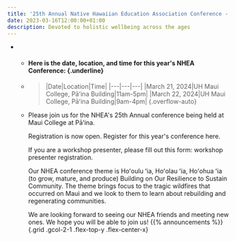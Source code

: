 ```yaml
---
title: '25th Annual Native Hawaiian Education Association Conference - 2024'
date: 2023-03-16T12:00:00+01:00
description: Devoted to holistic wellbeing across the ages
---
```


- - #### Here is the date, location, and time for this year's NHEA Conference: {.underline}
  - > |Date|Location|Time|
  |---|---|---|
  |March 21, 2024|UH Maui College, Pāʻina Building|11am-5pm|
  |March 22, 2024|UH Maui College, Pāʻina Building|9am-4pm|
    {.overflow-auto}
  - Please join us for the NHEA's 25th Annual conference being held at Maui College at Pāʻina.

    Registration is now open. Register for this year's conference here.

    If you are a workshop presenter, please fill out this form: workshop presenter registration.

    Our NHEA conference theme is Hoʻoulu ʻia, Hoʻolau ʻia, Hoʻohua ʻia (to grow, mature, and produce) Building on Our Resilience to Sustain Community. The theme brings focus to the tragic wildfires that occurred on Maui and we look to them to learn about rebuilding and regenerating communities.

    We are looking forward to seeing our NHEA friends and meeting new ones. We hope you will be able to join us!
{{% announcements %}}
{.grid .gcol-2-1 .flex-top-y .flex-center-x}